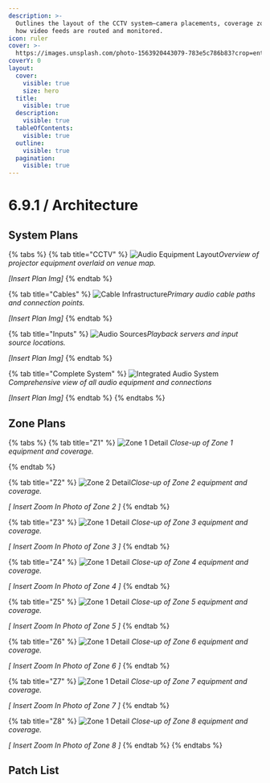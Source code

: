 ```yaml
---
description: >-
  Outlines the layout of the CCTV system—camera placements, coverage zones, and
  how video feeds are routed and monitored.
icon: ruler
cover: >-
  https://images.unsplash.com/photo-1563920443079-783e5c786b83?crop=entropy&cs=srgb&fm=jpg&ixid=M3wxOTcwMjR8MHwxfHNlYXJjaHw0fHxjY3R2fGVufDB8fHx8MTc0Njc2NTE2MHww&ixlib=rb-4.1.0&q=85
coverY: 0
layout:
  cover:
    visible: true
    size: hero
  title:
    visible: true
  description:
    visible: true
  tableOfContents:
    visible: true
  outline:
    visible: true
  pagination:
    visible: true
---
```


# 6.9.1 / Architecture

## System Plans

{% tabs %}
{% tab title="CCTV" %}
![Audio Equipment Layout](../../6.-systems/6.1-audio/path-to-equipment-overlay.jpg)_Overview of projector equipment overlaid on venue map._

_\[Insert Plan Img]_
{% endtab %}

{% tab title="Cables" %}
![Cable Infrastructure](../../6.-systems/6.1-audio/path-to-cable-paths.jpg)_Primary audio cable paths and connection points._

_\[Insert Plan Img]_
{% endtab %}

{% tab title="Inputs" %}
![Audio Sources](../../6.-systems/6.1-audio/path-to-source-equipment.jpg)_Playback servers and input source locations._

_\[Insert Plan Img]_
{% endtab %}

{% tab title="Complete System" %}
![Integrated Audio System](../../6.-systems/6.1-audio/path-to-complete-system.jpg)_Comprehensive view of all audio equipment and connections_

_\[Insert Plan Img]_
{% endtab %}
{% endtabs %}

## Zone Plans

{% tabs %}
{% tab title="Z1" %}
![Zone 1 Detail](../../6.-systems/6.1-audio/path-to-zone1-detail.jpg) _Close-up of Zone 1 equipment and coverage._


{% endtab %}

{% tab title="Z2" %}
![Zone 2 Detail](../../6.-systems/6.1-audio/path-to-zone2-detail.jpg)_Close-up of Zone 2 equipment and coverage._

_\[ Insert Zoom In Photo of Zone 2 ]_
{% endtab %}

{% tab title="Z3" %}
![Zone 1 Detail](../../6.-systems/6.1-audio/path-to-zone1-detail.jpg) _Close-up of Zone 3 equipment and coverage._

_\[ Insert Zoom In Photo of Zone 3 ]_
{% endtab %}

{% tab title="Z4" %}
![Zone 1 Detail](../../6.-systems/6.1-audio/path-to-zone1-detail.jpg) _Close-up of Zone 4 equipment and coverage._

_\[ Insert Zoom In Photo of Zone 4 ]_
{% endtab %}

{% tab title="Z5" %}
![Zone 1 Detail](../../6.-systems/6.1-audio/path-to-zone1-detail.jpg) _Close-up of Zone 5 equipment and coverage._

_\[ Insert Zoom In Photo of Zone 5 ]_
{% endtab %}

{% tab title="Z6" %}
![Zone 1 Detail](../../6.-systems/6.1-audio/path-to-zone1-detail.jpg) _Close-up of Zone 6 equipment and coverage._

_\[ Insert Zoom In Photo of Zone 6 ]_
{% endtab %}

{% tab title="Z7" %}
![Zone 1 Detail](../../6.-systems/6.1-audio/path-to-zone1-detail.jpg) _Close-up of Zone 7 equipment and coverage._

_\[ Insert Zoom In Photo of Zone 7 ]_
{% endtab %}

{% tab title="Z8" %}
![Zone 1 Detail](../../6.-systems/6.1-audio/path-to-zone1-detail.jpg) _Close-up of Zone 8 equipment and coverage._

_\[ Insert Zoom In Photo of Zone 8 ]_
{% endtab %}
{% endtabs %}

## Patch List

